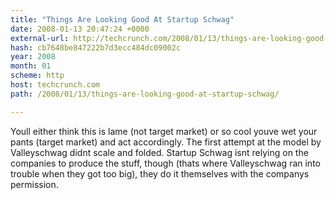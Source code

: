 ```yaml
---
title: "Things Are Looking Good At Startup Schwag"
date: 2008-01-13 20:47:24 +0000
external-url: http://techcrunch.com/2008/01/13/things-are-looking-good-at-startup-schwag/
hash: cb7648be847222b7d3ecc484dc09002c
year: 2008
month: 01
scheme: http
host: techcrunch.com
path: /2008/01/13/things-are-looking-good-at-startup-schwag/

---
```


Youll either think this is lame (not target market) or so cool youve wet your pants (target market) and act accordingly. The first attempt at the model by Valleyschwag didnt scale and folded. Startup Schwag isnt relying on the companies to produce the stuff, though (thats where Valleyschwag ran into trouble when they got too big), they do it themselves with the companys permission.
